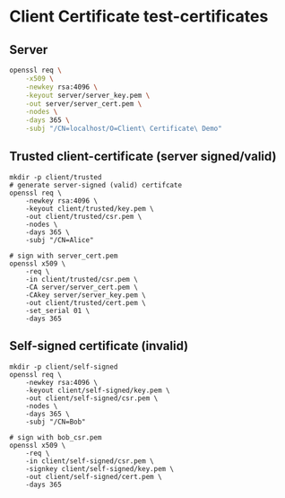 # Client Certificate test-certificates

## Server

```bash
openssl req \
	-x509 \
	-newkey rsa:4096 \
	-keyout server/server_key.pem \
	-out server/server_cert.pem \
	-nodes \
	-days 365 \
	-subj "/CN=localhost/O=Client\ Certificate\ Demo"
```

## Trusted client-certificate (server signed/valid)

```
mkdir -p client/trusted
# generate server-signed (valid) certifcate
openssl req \
	-newkey rsa:4096 \
	-keyout client/trusted/key.pem \
	-out client/trusted/csr.pem \
	-nodes \
	-days 365 \
	-subj "/CN=Alice"

# sign with server_cert.pem
openssl x509 \
	-req \
	-in client/trusted/csr.pem \
	-CA server/server_cert.pem \
	-CAkey server/server_key.pem \
	-out client/trusted/cert.pem \
	-set_serial 01 \
	-days 365
```

## Self-signed certificate (invalid)

```
mkdir -p client/self-signed
openssl req \
	-newkey rsa:4096 \
	-keyout client/self-signed/key.pem \
	-out client/self-signed/csr.pem \
	-nodes \
	-days 365 \
	-subj "/CN=Bob"

# sign with bob_csr.pem
openssl x509 \
	-req \
	-in client/self-signed/csr.pem \
	-signkey client/self-signed/key.pem \
	-out client/self-signed/cert.pem \
	-days 365
```
